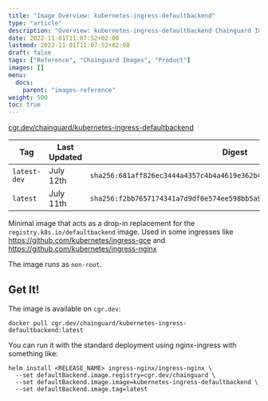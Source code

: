 ```yaml
---
title: "Image Overview: kubernetes-ingress-defaultbackend"
type: "article"
description: "Overview: kubernetes-ingress-defaultbackend Chainguard Image"
date: 2022-11-01T11:07:52+02:00
lastmod: 2022-11-01T11:07:52+02:00
draft: false
tags: ["Reference", "Chainguard Images", "Product"]
images: []
menu:
  docs:
    parent: "images-reference"
weight: 500
toc: true
---
```


[cgr.dev/chainguard/kubernetes-ingress-defaultbackend](https://github.com/chainguard-images/images/tree/main/images/kubernetes-ingress-defaultbackend)

| Tag          | Last Updated | Digest                                                                    |
|--------------|--------------|---------------------------------------------------------------------------|
| `latest-dev` | July 12th    | `sha256:681aff826ec3444a4357c4b4a4619e362b46ec2c8b986e584e9057e4f13d7902` |
| `latest`     | July 11th    | `sha256:f2bb7657174341a7d9df0e574ee598bb5a966b0c43ca30a5c9941ecbdd8695e5` |



Minimal image that acts as a drop-in replacement for the `registry.k8s.io/defaultbackend` image. Used in some ingresses like https://github.com/kubernetes/ingress-gce and https://github.com/kubernetes/ingress-nginx

The image runs as `non-root`.

## Get It!

The image is available on `cgr.dev`:

```
docker pull cgr.dev/chainguard/kubernetes-ingress-defaultbackend:latest
```

You can run it with the standard deployment using nginx-ingress with something like:

```
helm install <RELEASE_NAME> ingress-nginx/ingress-nginx \
  --set defaultBackend.image.registry=cgr.dev/chainguard \
  --set defaultBackend.image.image=kubernetes-ingress-defaultbackend \
  --set defaultBackend.image.tag=latest
```
